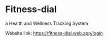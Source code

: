 # Fitness-dial
a Health and Wellness Tracking System 


Website link: https://fitness-dial.web.app/login
